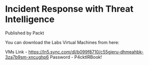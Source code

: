 # Incident Response with Threat Intelligence
Published by Packt


You can download the Labs Virtual Machines from here:

VMs Link - https://ln5.sync.com/dl/b099f8710/c55gjeru-dhmeahbk-3za7b9sm-xncughp6 Password - P4cktIRBook!
